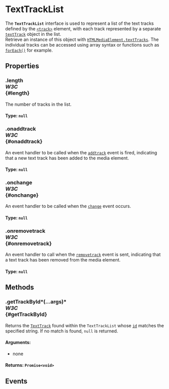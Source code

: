 # TextTrackList

<div class='overview'><span class="seoSummary">The <strong><code>TextTrackList</code></strong> interface is used to represent a list of the text tracks defined by the <a href="/en-US/docs/Web/HTML/Element/track" title="The HTML <track> element is used as a child of the media elements <audio> and <video>. It lets you specify timed text tracks (or time-based data), for example to automatically handle subtitles. The tracks are formatted in WebVTT format (.vtt files) — Web Video Text Tracks or&nbsp;Timed Text Markup Language (TTML)."><code>&lt;track&gt;</code></a> element, with each track represented by a separate <a href="/en-US/docs/Web/API/TextTrack" title="This interface also inherits properties from EventTarget."><code>textTrack</code></a> object in the list.</span></div>

<div class='overview'>Retrieve an instance of this object with <a href="/en-US/docs/Web/API/HTMLMediaElement/textTracks" title="The read-only textTracks property on HTMLMediaElement objects returns a TextTrackList object listing all of the TextTrack objects representing the media element's text tracks"><code>HTMLMediaElement.textTracks</code></a>. The individual tracks can be accessed using array syntax or functions such as <a href="/en-US/docs/Web/JavaScript/Reference/Global_Objects/Array/forEach" title="The forEach() method executes a provided function once for each array element."><code>forEach()</code></a> for example.</div>

## Properties

### .length <div class="specs"><i>W3C</i></div> {#length}

The number of tracks in the list.

#### **Type**: `null`

### .onaddtrack <div class="specs"><i>W3C</i></div> {#onaddtrack}

An event handler to be called when the <code><a href="/en-US/docs/Web/Events/addtrack" title="/en-US/docs/Web/Events/addtrack">addtrack</a></code> event is fired, indicating that a new text track has been added to the media element.

#### **Type**: `null`

### .onchange <div class="specs"><i>W3C</i></div> {#onchange}

An event handler to be called when the <code><a href="/en-US/docs/Web/Events/change" title="/en-US/docs/Web/Events/change">change</a></code> event occurs.

#### **Type**: `null`

### .onremovetrack <div class="specs"><i>W3C</i></div> {#onremovetrack}

An event handler to call when the <code><a href="/en-US/docs/Web/Events/removetrack" title="/en-US/docs/Web/Events/removetrack">removetrack</a></code> event is sent, indicating that a text track has been removed from the media element.

#### **Type**: `null`

## Methods

### .getTrackById*(...args)* <div class="specs"><i>W3C</i></div> {#getTrackById}

Returns the <a href="/en-US/docs/Web/API/TextTrack" title="This interface also inherits properties from EventTarget."><code>TextTrack</code></a> found within the <code>TextTrackList</code> whose <a class="new" href="/en-US/docs/Web/API/TextTrack/id" rel="nofollow" title="The documentation about this has not yet been written; please consider contributing!"><code>id</code></a> matches the specified string. If no match is found, <code>null</code> is returned.

#### **Arguments**:


 - none

#### **Returns**: `Promise<void>`

## Events
